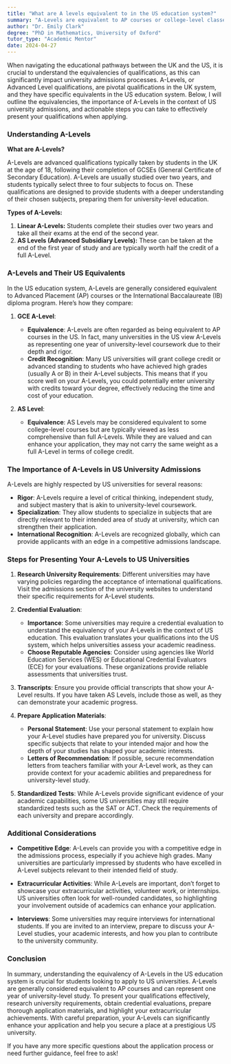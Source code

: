 ```yaml
---
title: "What are A levels equivalent to in the US education system?"
summary: "A-Levels are equivalent to AP courses or college-level classes in the US, impacting university admissions and qualification recognition."
author: "Dr. Emily Clark"
degree: "PhD in Mathematics, University of Oxford"
tutor_type: "Academic Mentor"
date: 2024-04-27
---
```


When navigating the educational pathways between the UK and the US, it is crucial to understand the equivalencies of qualifications, as this can significantly impact university admissions processes. A-Levels, or Advanced Level qualifications, are pivotal qualifications in the UK system, and they have specific equivalents in the US education system. Below, I will outline the equivalencies, the importance of A-Levels in the context of US university admissions, and actionable steps you can take to effectively present your qualifications when applying.

### Understanding A-Levels

**What are A-Levels?**

A-Levels are advanced qualifications typically taken by students in the UK at the age of 18, following their completion of GCSEs (General Certificate of Secondary Education). A-Levels are usually studied over two years, and students typically select three to four subjects to focus on. These qualifications are designed to provide students with a deeper understanding of their chosen subjects, preparing them for university-level education.

**Types of A-Levels:**
1. **Linear A-Levels:** Students complete their studies over two years and take all their exams at the end of the second year.
2. **AS Levels (Advanced Subsidiary Levels):** These can be taken at the end of the first year of study and are typically worth half the credit of a full A-Level.

### A-Levels and Their US Equivalents

In the US education system, A-Levels are generally considered equivalent to Advanced Placement (AP) courses or the International Baccalaureate (IB) diploma program. Here’s how they compare:

1. **GCE A-Level**: 
   - **Equivalence**: A-Levels are often regarded as being equivalent to AP courses in the US. In fact, many universities in the US view A-Levels as representing one year of university-level coursework due to their depth and rigor. 
   - **Credit Recognition**: Many US universities will grant college credit or advanced standing to students who have achieved high grades (usually A or B) in their A-Level subjects. This means that if you score well on your A-Levels, you could potentially enter university with credits toward your degree, effectively reducing the time and cost of your education.

2. **AS Level**:
   - **Equivalence**: AS Levels may be considered equivalent to some college-level courses but are typically viewed as less comprehensive than full A-Levels. While they are valued and can enhance your application, they may not carry the same weight as a full A-Level in terms of college credit.

### The Importance of A-Levels in US University Admissions

A-Levels are highly respected by US universities for several reasons:

- **Rigor**: A-Levels require a level of critical thinking, independent study, and subject mastery that is akin to university-level coursework.
- **Specialization**: They allow students to specialize in subjects that are directly relevant to their intended area of study at university, which can strengthen their application.
- **International Recognition**: A-Levels are recognized globally, which can provide applicants with an edge in a competitive admissions landscape.

### Steps for Presenting Your A-Levels to US Universities

1. **Research University Requirements**: Different universities may have varying policies regarding the acceptance of international qualifications. Visit the admissions section of the university websites to understand their specific requirements for A-Level students.

2. **Credential Evaluation**: 
   - **Importance**: Some universities may require a credential evaluation to understand the equivalency of your A-Levels in the context of US education. This evaluation translates your qualifications into the US system, which helps universities assess your academic readiness.
   - **Choose Reputable Agencies**: Consider using agencies like World Education Services (WES) or Educational Credential Evaluators (ECE) for your evaluations. These organizations provide reliable assessments that universities trust.

3. **Transcripts**: Ensure you provide official transcripts that show your A-Level results. If you have taken AS Levels, include those as well, as they can demonstrate your academic progress.

4. **Prepare Application Materials**: 
   - **Personal Statement**: Use your personal statement to explain how your A-Level studies have prepared you for university. Discuss specific subjects that relate to your intended major and how the depth of your studies has shaped your academic interests.
   - **Letters of Recommendation**: If possible, secure recommendation letters from teachers familiar with your A-Level work, as they can provide context for your academic abilities and preparedness for university-level study.

5. **Standardized Tests**: While A-Levels provide significant evidence of your academic capabilities, some US universities may still require standardized tests such as the SAT or ACT. Check the requirements of each university and prepare accordingly.

### Additional Considerations

- **Competitive Edge**: A-Levels can provide you with a competitive edge in the admissions process, especially if you achieve high grades. Many universities are particularly impressed by students who have excelled in A-Level subjects relevant to their intended field of study.

- **Extracurricular Activities**: While A-Levels are important, don’t forget to showcase your extracurricular activities, volunteer work, or internships. US universities often look for well-rounded candidates, so highlighting your involvement outside of academics can enhance your application.

- **Interviews**: Some universities may require interviews for international students. If you are invited to an interview, prepare to discuss your A-Level studies, your academic interests, and how you plan to contribute to the university community.

### Conclusion

In summary, understanding the equivalency of A-Levels in the US education system is crucial for students looking to apply to US universities. A-Levels are generally considered equivalent to AP courses and can represent one year of university-level study. To present your qualifications effectively, research university requirements, obtain credential evaluations, prepare thorough application materials, and highlight your extracurricular achievements. With careful preparation, your A-Levels can significantly enhance your application and help you secure a place at a prestigious US university.

If you have any more specific questions about the application process or need further guidance, feel free to ask!
    